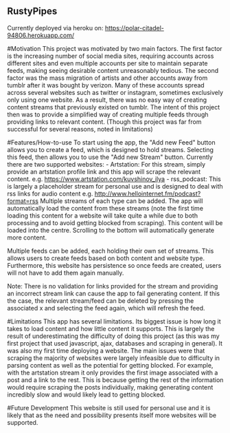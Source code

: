 ## RustyPipes
Currently deployed via heroku on: https://polar-citadel-94806.herokuapp.com/

#Motivation
This project was motivated by two main factors. The first factor is the increasing number of social media sites, requiring accounts across different sites and even multiple accounts per site to maintain separate feeds, making seeing desirable content unreasonably tedious. The second factor was the mass migration of artists and other accounts away from tumblr after it was bought by verizon. Many of these accounts spread across several websites such as twitter or instagram, sometimes exclusively only using one website. As a result, there was no easy way of creating content streams that previously existed on tumblr. The intent of this project then was to provide a simplified way of creating multiple feeds through providing links to relevant content. (Though this project was far from successful for several reasons, noted in limitations)

#Features/How-to-use
To start using the app, the "Add new Feed" button allows you to create a feed, which is designed to hold streams. Selecting this feed, then allows you to use the "Add new Stream" button. Currently there are two supported websites:
	- Artstation: For this stream, simply provide an artstation profile link and this app will scrape the relevant 
	content. e.g. https://www.artstation.com/kuvshinov_ilya
	- rss_podcast: This is largely a placeholder stream for personal use and is designed to deal with rss links for audio 
	content	e.g. http://www.hellointernet.fm/podcast?format=rss
Multiple streams of each type can be added. The app will automatically load the content from these streams (note the first time loading this content for a website will take quite a while due to both processing and to avoid getting blocked from scraping). This content will be loaded into the centre. Scrolling to the bottom will automatically generate more content.

Multiple feeds can be added, each holding their own set of streams. This allows users to create feeds based on both content and website type. Furthermore, this website has persistence so once feeds are created, users will not have to add them again manually. 

Note: There is no validation for links provided for the stream and providing an incorrect stream link can cause the app to fail generating content. If this the case, the relevant stream/feed can be deleted by pressing the associated x and selecting the feed again, which will refresh the feed.

#Limitations
This app has several limitations. Its biggest issue is how long it takes to load content and how little content it supports. This is largely the result of underestimating the difficulty of doing this project (as this was my first project that used javascript, ajax, databases and scraping in general). It was also my first time deploying a website. The main issues were that scraping the majority of websites were largely infeasible due to difficulty in parsing content as well as the potential for getting blocked. For example, with the artstation stream it only provides the first image associated with a post and a link to the rest. This is because getting the rest of the information would require scraping the posts individually, making generating content incredibly slow and would likely lead to getting blocked.

#Future Development
This website is still used for personal use and it is likely that as the need and possibility presents itself more websites will be supported. 
